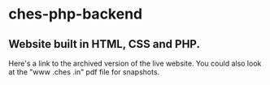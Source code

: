 # ches-php-backend

## Website built in HTML, CSS and PHP.

Here's a link to the archived version of the live website. You could also look at the "www .ches .in" pdf file for snapshots.
